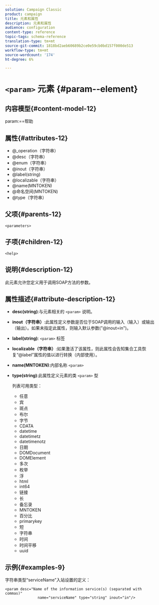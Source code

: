```yaml
---
solution: Campaign Classic
product: campaign
title: 元素和属性
description: 元素和属性
audience: configuration
content-type: reference
topic-tags: schema-reference
translation-type: tm+mt
source-git-commit: 1818bd2aeb60689b2ce0e59cb0bd157f000de513
workflow-type: tm+mt
source-wordcount: '174'
ht-degree: 6%

---
```



# `<param>` 元素  {#param--element}

## 内容模型{#content-model-12}

param:==帮助

## 属性{#attributes-12}

* @_operation（字符串）
* @desc（字符串）
* @enum（字符串）
* @inout（字符串）
* @label(string)
* @localizable（字符串）
* @name(MNTOKEN)
* @命名空间(MNTOKEN)
* @type（字符串）

## 父项{#parents-12}

`<parameters>`

## 子项{#children-12}

`<help>`

## 说明{#description-12}

此元素允许您定义用于调用SOAP方法的参数。

## 属性描述{#attribute-description-12}

* **desc(string)**:与元素相关的 `<param>` 说明。
* **inout（字符串）**:此属性定义参数是否位于SOAP调用的输入（输入）或输出（输出）。如果未指定此属性，则输入默认参数(&quot;@inout=in&quot;)。
* **label(string)**: `<param>` 标签
* **localizable（字符串）**:如果激活了该属性，则此属性会告知集合工具恢复“@label”属性的值以进行转换（内部使用）。
* **name(MNTOKEN)**:内部名称  `<param>`
* **type(string)**:此属性定义元素的类 `<param>` 型

   列表可用类型：

   * 任意
   * 宾
   * 斑点
   * 布尔
   * 字节
   * CDATA
   * datetime
   * datetimetz
   * datetimenotz
   * 日期
   * DOMDocument
   * DOMElement
   * 多次
   * 枚举
   * 浮
   * html
   * int64
   * 链接
   * 长
   * 备忘录
   * MNTOKEN
   * 百分比
   * primarykey
   * 短
   * 字符串
   * 时间
   * 时间平移
   * uuid

## 示例{#examples-9}

字符串类型“serviceName”入站设置的定义：

```
<param desc="Name of the information service(s) (separated with commas)"
               name="serviceName" type="string" inout="in"/>
```
